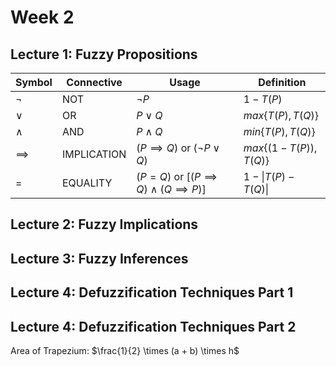 # Week 2

## Lecture 1: Fuzzy Propositions

| Symbol     | Connective  | Usage                                                 | Definition              |
| ---------- | ----------- | ----------------------------------------------------- | ----------------------- |
| $\neg$     | NOT         | $\neg P$                                              | $1 - T(P)$              |
| $\vee$     | OR          | $P \vee Q$                                            | $max\{T(P), T(Q)\}$     |
| $\wedge$   | AND         | $P \wedge Q$                                          | $min\{T(P), T(Q)\}$     |
| $\implies$ | IMPLICATION | $(P \implies Q)$ or $(\neg P \vee Q)$                 | $max\{(1-T(P)), T(Q)\}$ |
| $=$        | EQUALITY    | $(P = Q)$ or $[(P \implies Q) \wedge (Q \implies P)]$ | $1 - \|T(P) - T(Q)\|$   |

## Lecture 2: Fuzzy Implications

## Lecture 3: Fuzzy Inferences

## Lecture 4: Defuzzification Techniques Part 1

## Lecture 4: Defuzzification Techniques Part 2

Area of Trapezium: $\frac{1}{2} \times (a + b) \times h$
